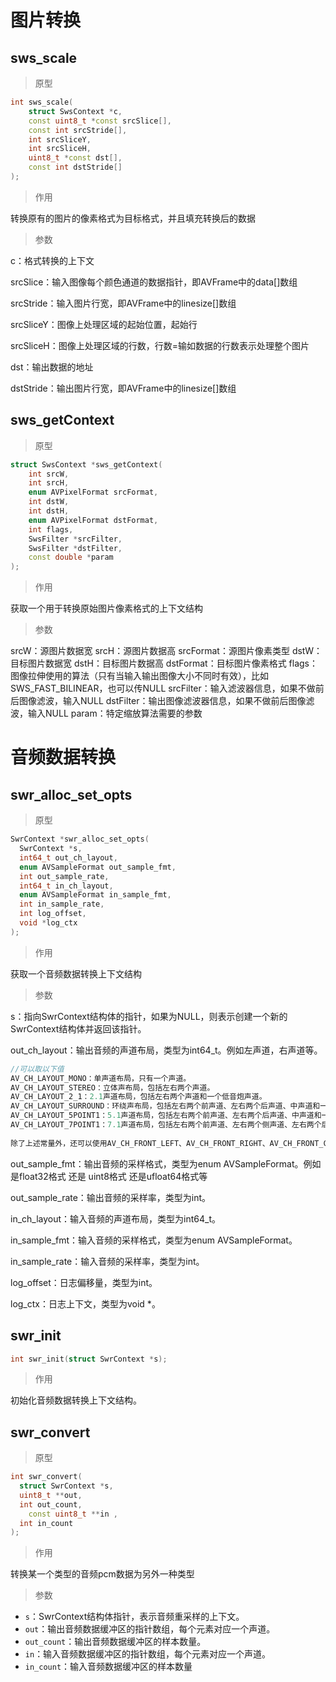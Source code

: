# 图片转换

## sws_scale

> 原型

```c++
int sws_scale(
    struct SwsContext *c, 
    const uint8_t *const srcSlice[],
    const int srcStride[], 
    int srcSliceY, 
    int srcSliceH,
    uint8_t *const dst[], 
    const int dstStride[]
);
```

> 作用

转换原有的图片的像素格式为目标格式，并且填充转换后的数据

> 参数

c：格式转换的上下文

srcSlice：输入图像每个颜色通道的数据指针，即AVFrame中的data[]数组

srcStride：输入图片行宽，即AVFrame中的linesize[]数组

srcSliceY：图像上处理区域的起始位置，起始行

srcSliceH：图像上处理区域的行数，行数=输如数据的行数表示处理整个图片

dst：输出数据的地址

dstStride：输出图片行宽，即AVFrame中的linesize[]数组



## sws_getContext

> 原型 

```c++
struct SwsContext *sws_getContext(
    int srcW, 
    int srcH, 
    enum AVPixelFormat srcFormat,           
    int dstW, 
    int dstH, 
    enum AVPixelFormat dstFormat,
    int flags, 
    SwsFilter *srcFilter,
    SwsFilter *dstFilter, 
    const double *param
);
```

> 作用

获取一个用于转换原始图片像素格式的上下文结构

> 参数

srcW：源图片数据宽
srcH：源图片数据高
srcFormat：源图片像素类型 
dstW：目标图片数据宽
dstH：目标图片数据高
dstFormat：目标图片像素格式
flags：图像拉伸使用的算法（只有当输入输出图像大小不同时有效），比如SWS_FAST_BILINEAR，也可以传NULL
srcFilter：输入滤波器信息，如果不做前后图像滤波，输入NULL
dstFilter：输出图像滤波器信息，如果不做前后图像滤波，输入NULL
param：特定缩放算法需要的参数

# 音频数据转换

## swr_alloc_set_opts

> 原型

```c++
SwrContext *swr_alloc_set_opts(
  SwrContext *s,
  int64_t out_ch_layout, 
  enum AVSampleFormat out_sample_fmt, 
  int out_sample_rate,
  int64_t in_ch_layout, 
  enum AVSampleFormat in_sample_fmt, 
  int in_sample_rate,
  int log_offset, 
  void *log_ctx
);
```

> 作用

获取一个音频数据转换上下文结构

> 参数

s：指向SwrContext结构体的指针，如果为NULL，则表示创建一个新的SwrContext结构体并返回该指针。

out_ch_layout：输出音频的声道布局，类型为int64_t。例如左声道，右声道等。

```c++
//可以取以下值
AV_CH_LAYOUT_MONO：单声道布局，只有一个声道。
AV_CH_LAYOUT_STEREO：立体声布局，包括左右两个声道。
AV_CH_LAYOUT_2_1：2.1声道布局，包括左右两个声道和一个低音炮声道。
AV_CH_LAYOUT_SURROUND：环绕声布局，包括左右两个前声道、左右两个后声道、中声道和一个低音炮声道。
AV_CH_LAYOUT_5POINT1：5.1声道布局，包括左右两个前声道、左右两个后声道、中声道和一个低音炮声道。
AV_CH_LAYOUT_7POINT1：7.1声道布局，包括左右两个前声道、左右两个侧声道、左右两个后声道、中声道和一个低音炮声道。
  
除了上述常量外，还可以使用AV_CH_FRONT_LEFT、AV_CH_FRONT_RIGHT、AV_CH_FRONT_CENTER等常量来指定特定的声道。同时，也可以使用av_get_default_channel_layout函数获取默认的声道布局。需要注意的是，声道布局需要以64位整数类型的参数传递。
```



out_sample_fmt：输出音频的采样格式，类型为enum AVSampleFormat。例如是float32格式 还是 uint8格式 还是ufloat64格式等

out_sample_rate：输出音频的采样率，类型为int。

in_ch_layout：输入音频的声道布局，类型为int64_t。

in_sample_fmt：输入音频的采样格式，类型为enum AVSampleFormat。

in_sample_rate：输入音频的采样率，类型为int。

log_offset：日志偏移量，类型为int。

log_ctx：日志上下文，类型为void *。

## swr_init

```c++
int swr_init(struct SwrContext *s);
```

> 作用

初始化音频数据转换上下文结构。

## swr_convert

> 原型

```c++
int swr_convert(
  struct SwrContext *s, 
  uint8_t **out, 
  int out_count,
	const uint8_t **in , 
  int in_count
);
```

> 作用

转换某一个类型的音频pcm数据为另外一种类型

> 参数

- `s`：SwrContext结构体指针，表示音频重采样的上下文。
- `out`：输出音频数据缓冲区的指针数组，每个元素对应一个声道。
- `out_count`：输出音频数据缓冲区的样本数量。
- `in`：输入音频数据缓冲区的指针数组，每个元素对应一个声道。
- `in_count`：输入音频数据缓冲区的样本数量